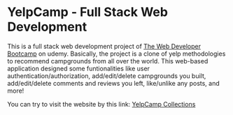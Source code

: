 # YelpCamp - Full Stack Web Development
This is a full stack web development project of [The Web Developer Bootcamp](https://www.udemy.com/the-web-developer-bootcamp/) on udemy.
Basically, the project is a clone of yelp methodologies to recommend campgrounds from all over the world. This web-based application designed
some funtionalities like user authentication/authorization, add/edit/delete campgrounds you built, add/edit/delete comments and reviews you left, like/unlike any
posts, and more!

You can try to visit the website by this link: [YelpCamp Collections](https://yelpcampcollections.herokuapp.com/)

